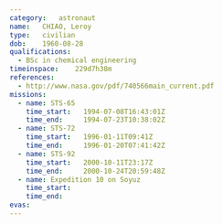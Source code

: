 ```yaml
---
category:	astronaut
name:	CHIAO, Leroy
type:	civilian
dob:	1960-08-28
qualifications:
  - BSc in chemical engineering
timeinspace:	229d7h38m
references:
  - http://www.nasa.gov/pdf/740566main_current.pdf
missions:
  - name: STS-65
    time_start:   1994-07-08T16:43:01Z
    time_end:     1994-07-23T10:38:02Z
  - name: STS-72
    time_start:   1996-01-11T09:41Z
    time_end:     1996-01-20T07:41:42Z
  - name: STS-92
    time_start:   2000-10-11T23:17Z
    time_end:     2000-10-24T20:59:48Z
  - name: Expedition 10 on Soyuz
    time_start:   
    time_end:     
evas:
---
```

